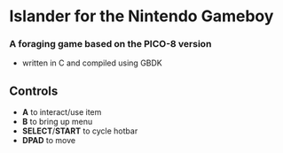 # Islander for the Nintendo Gameboy

### A foraging game based on the PICO-8 version
 
 - written in C and compiled using GBDK


## Controls
 - **A** to interact/use item
 - **B** to bring up menu
 - **SELECT**/**START** to cycle hotbar
 - **DPAD** to move
